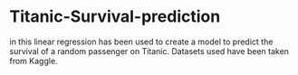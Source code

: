 # Titanic-Survival-prediction
in this linear regression has been used to create a model to predict the survival of a random passenger on Titanic. 
Datasets used have been taken from Kaggle.
